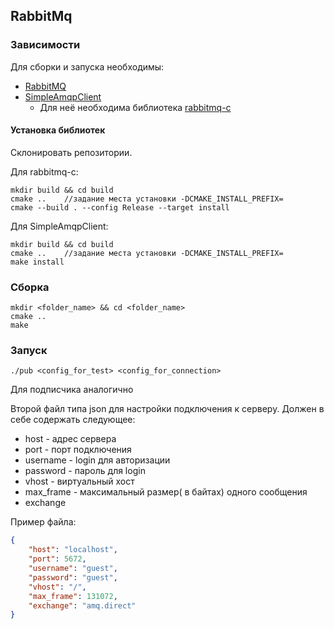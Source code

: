 ## RabbitMq

### Зависимости

Для сборки и запуска необходимы:
* [RabbitMQ](https://www.rabbitmq.com/download.html)
* [SimpleAmqpClient](https://github.com/alanxz/SimpleAmqpClient)
  * Для неё необходима библиотека [rabbitmq-c](https://github.com/alanxz/rabbitmq-c)

#### Установка библиотек

Склонировать репозитории.

Для rabbitmq-c:
```
mkdir build && cd build
cmake ..	//задание места установки -DCMAKE_INSTALL_PREFIX=
cmake --build . --config Release --target install
```

Для SimpleAmqpClient:
```
mkdir build && cd build
cmake ..	//задание места установки -DCMAKE_INSTALL_PREFIX=
make install
```

### Сборка
    mkdir <folder_name> && cd <folder_name>
    cmake ..
    make

### Запуск

    ./pub <config_for_test> <config_for_connection>
Для подписчика аналогично

Второй файл типа json для настройки подключения к серверу. Должен в себе содержать следующее:
* host - адрес сервера
* port - порт подключения
* username - login для авторизации
* password - пароль для login
* vhost - виртуальный хост
* max_frame - максимальный размер( в байтах) одного сообщения
* exchange

Пример файла:
```json
{
	"host": "localhost",
	"port": 5672,
	"username": "guest",
	"password": "guest",
	"vhost": "/",
	"max_frame": 131072,
	"exchange": "amq.direct"
}
```
